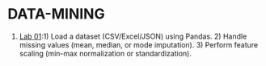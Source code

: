 # DATA-MINING
1. [Lab 01](https://github.com/Shanumukareddy/DATA-MINING/blob/main/lab1(dm).ipynb):1) Load a dataset (CSV/Excel/JSON) using Pandas.
              2) Handle missing values (mean, median, or mode imputation).
              3) Perform feature scaling (min-max normalization or standardization).
